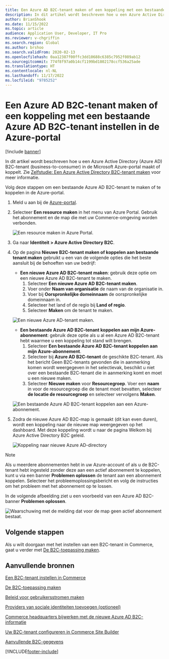 ```yaml
---
title: Een Azure AD B2C-tenant maken of een koppeling met een bestaande Azure AD B2C-tenant instellen in de Azure-portal
description: In dit artikel wordt beschreven hoe u een Azure Active Directory (Azure AD) B2C-tenant (business-to-consumer) in de Microsoft Azure-portal maakt of koppelt met een bestaande.
author: BrianShook
ms.date: 11/15/2022
ms.topic: article
audience: Application User, Developer, IT Pro
ms.reviewer: v-chgriffin
ms.search.region: Global
ms.author: brshoo
ms.search.validFrom: 2020-02-13
ms.openlocfilehash: 0aa12387f00ffc3dd10688c6385c7952f089ab12
ms.sourcegitcommit: 774f8f97a0b14cf1199bd1802178ccf536a25ade
ms.translationtype: HT
ms.contentlocale: nl-NL
ms.lasthandoff: 11/17/2022
ms.locfileid: "9785252"
---
```

# <a name="create-or-link-to-an-existing-azure-ad-b2c-tenant-in-the-azure-portal"></a>Een Azure AD B2C-tenant maken of een koppeling met een bestaande Azure AD B2C-tenant instellen in de Azure-portal

[!include [banner](includes/banner.md)]

In dit artikel wordt beschreven hoe u een Azure Active Directory (Azure AD) B2C-tenant (business-to-consumer) in de Microsoft Azure-portal maakt of koppelt. Zie [Zelfstudie: Een Azure Active Directory B2C-tenant maken](/azure/active-directory-b2c/tutorial-create-tenant) voor meer informatie.

Volg deze stappen om een bestaande Azure AD B2C-tenant te maken of te koppelen in de Azure-portal.

1. Meld u aan bij de [Azure-portal](https://portal.azure.com/).
1. Selecteer **Een resource maken** in het menu van Azure Portal. Gebruik het abonnement en de map die met uw Commerce-omgeving worden verbonden.

    ![Een resource maken in Azure Portal.](./media/B2CImage_1.png)

1. Ga naar **Identiteit \> Azure Active Directory B2C**.
1. Op de pagina **Nieuwe B2C-tenant maken of koppelen aan bestaande tenant maken** gebruikt u een van de volgende opties die het beste aansluit bij de behoeften van uw bedrijf:

    - **Een nieuwe Azure AD B2C-tenant maken**: gebruik deze optie om een nieuwe Azure AD B2C-tenant te maken.
        1. Selecteer **Een nieuwe Azure AD B2C-tenant maken**.
        1. Voer onder **Naam van organisatie** de naam van de organisatie in.
        1. Voer bij **Oorspronkelijke domeinnaam** de oorspronkelijke domeinnaam in.
        1. Selecteer het land of de regio bij **Land of regio**.
        1. Selecteer **Maken** om de tenant te maken.

     ![Een nieuwe Azure AD-tenant maken.](./media/B2CImage_2.png)

     - **Een bestaande Azure AD B2C-tenant koppelen aan mijn Azure-abonnement**: gebruik deze optie als u al een Azure AD B2C-tenant hebt waarmee u een koppeling tot stand wilt brengen.
        1. Selecteer **Een bestaande Azure AD B2C-tenant koppelen aan mijn Azure-abonnement**.
        1. Selecteer bij **Azure AD B2C-tenant** de geschikte B2C-tenant. Als het bericht Geen B2C-tenants gevonden die in aanmerking komen wordt weergegeven in het selectievak, beschikt u niet over een bestaande B2C-tenant die in aanmerking komt en moet u een nieuwe maken.
        1. Selecteer **Nieuwe maken** voor **Resourcegroep**. Voer een **naam** in voor de resourcegroep die de tenant moet bevatten, selecteer **de locatie de resourcegroep** en selecteer vervolgens **Maken**.

    ![Een bestaande Azure AD B2C-tenant koppelen aan een Azure-abonnement.](./media/B2CImage_3.png)

1. Zodra de nieuwe Azure AD B2C-map is gemaakt (dit kan even duren), wordt een koppeling naar de nieuwe map weergegeven op het dashboard. Met deze koppeling wordt u naar de pagina Welkom bij Azure Active Directory B2C geleid.

    ![Koppeling naar nieuwe Azure AD-directory](./media/B2CImage_4.png)

> [!NOTE]
> Als u meerdere abonnementen hebt in uw Azure-account of als u de B2C-tenant hebt ingesteld zonder deze aan een actief abonnement te koppelen, kunt u via een banner **Problemen oplossen** de tenant aan een abonnement koppelen. Selecteer het probleemoplossingsbericht en volg de instructies om het probleem met het abonnement op te lossen.

In de volgende afbeelding ziet u een voorbeeld van een Azure AD B2C-banner **Problemen oplossen**.

![Waarschuwing met de melding dat voor de map geen actief abonnement bestaat.](./media/B2CImage_5.png)

## <a name="next-steps"></a>Volgende stappen

Als u wilt doorgaan met het instellen van een B2C-tenant in Commerce, gaat u verder met [De B2C-toepassing maken](create-b2c-app.md).

## <a name="additional-resources"></a>Aanvullende bronnen

[Een B2C-tenant instellen in Commerce](set-up-b2c-tenant.md)

[De B2C-toepassing maken](create-b2c-app.md)

[Beleid voor gebruikersstromen maken](create-user-flow-policies.md)

[Providers van sociale identiteiten toevoegen (optioneel)](add-social-identity-providers.md)

[Commerce headquarters bijwerken met de nieuwe Azure AD B2C-informatie](update-hq-aad-b2c-info.md)

[Uw B2C-tenant configureren in Commerce Site Builder](config-b2c-tenant-site-builder.md)

[Aanvullende B2C-gegevens](additional-b2c-info.md)


[!INCLUDE[footer-include](../includes/footer-banner.md)]
